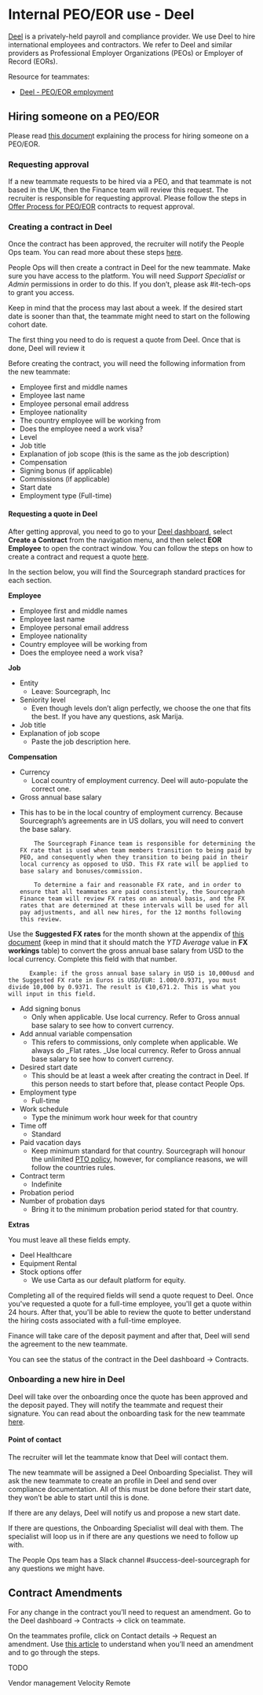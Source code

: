 # Internal PEO/EOR use - Deel

[Deel](https://www.deel.com/) is a privately-held payroll and compliance provider. We use Deel to hire international employees and contractors. We refer to Deel and similar providers as Professional Employer Organizations (PEOs) or Employer of Record (EORs).

Resource for teammates:

- [Deel - PEO/EOR employment](../process/how-we-engage-talent-outside-the-us/deel.md)

## Hiring someone on a PEO/EOR

Please read [this documen](https://docs.google.com/presentation/d/1LIXOhvAmNjjiGV5oB0x3iRDrsjBkB0cbhSFGttCYCyo/edit#slide=id.g11848eed1f7_0_0)t explaining the process for hiring someone on a PEO/EOR.

### Requesting approval

If a new teammate requests to be hired via a PEO, and that teammate is not based in the UK, then the Finance team will review this request. The recruiter is responsible for requesting approval. Please follow the steps in [Offer Process for PEO/EOR](../../talent/process/extending_an_offer.md#offer-process-for-peoeor-contracts) contracts to request approval.

### Creating a contract in Deel

Once the contract has been approved, the recruiter will notify the People Ops team. You can read more about these steps [here](../../talent/process/after_the_offer.md#onboarding-process-for-peo-hires).

People Ops will then create a contract in Deel for the new teammate. Make sure you have access to the platform. You will need _Support Specialist_ or _Admin_ permissions in order to do this. If you don’t, please ask #it-tech-ops to grant you access.

Keep in mind that the process may last about a week. If the desired start date is sooner than that, the teammate might need to start on the following cohort date.

The first thing you need to do is request a quote from Deel. Once that is done, Deel will review it

Before creating the contract, you will need the following information from the new teammate:

- Employee first and middle names
- Employee last name
- Employee personal email address
- Employee nationality
- The country employee will be working from
- Does the employee need a work visa?
- Level
- Job title
- Explanation of job scope (this is the same as the job description)
- Compensation
- Signing bonus (if applicable)
- Commissions (if applicable)
- Start date
- Employment type (Full-time)

#### Requesting a quote in Deel

After getting approval, you need to go to your [Deel dashboard](https://app.deel.com/), select **Create a Contract** from the navigation menu, and then select **EOR Employee** to open the contract window. You can follow the steps on how to create a contract and request a quote [here](https://help.letsdeel.com/hc/en-gb/articles/4407745374353-How-to-create-a-full-time-employee-contract).

In the section below, you will find the Sourcegraph standard practices for each section.

**Employee**

- Employee first and middle names
- Employee last name
- Employee personal email address
- Employee nationality
- Country employee will be working from
- Does the employee need a work visa?

**Job**

- Entity
  - Leave: Sourcegraph, Inc
- Seniority level
  - Even though levels don’t align perfectly, we choose the one that fits the best. If you have any questions, ask Marija.
- Job title
- Explanation of job scope
  - Paste the job description here.

**Compensation**

- Currency
  - Local country of employment currency. Deel will auto-populate the correct one.
- Gross annual base salary

* This has to be in the local country of employment currency. Because Sourcegraph’s agreements are in US dollars, you will need to convert the base salary.

          The Sourcegraph Finance team is responsible for determining the FX rate that is used when team members transition to being paid by PEO, and consequently when they transition to being paid in their local currency as opposed to USD. This FX rate will be applied to base salary and bonuses/commission.

          To determine a fair and reasonable FX rate, and in order to ensure that all teammates are paid consistently, the Sourcegraph Finance team will review FX rates on an annual basis, and the FX rates that are determined at these intervals will be used for all pay adjustments, and all new hires, for the 12 months following this review.

Use the **Suggested FX rates** for the month shown at the appendix of [this document](https://docs.google.com/document/d/1Ccxw066auZd3idtkdNcwgBXeaoBPbIQT48wNUVp1XdM/edit) (keep in mind that it should match the _YTD Average_ value in **FX workings** table) to convert the gross annual base salary from USD to the local currency. Complete this field with that number.

          Example: if the gross annual base salary in USD is 10,000usd and the Suggested FX rate in Euros is USD/EUR: 1.000/0.9371, you must divide 10,000 by 0.9371. The result is €10,671.2. This is what you will input in this field.

- Add signing bonus
  - Only when applicable. Use local currency. Refer to Gross annual base salary to see how to convert currency.
- Add annual variable compensation
  - This refers to commissions, only complete when applicable. We always do \_Flat rates. \_Use local currency. Refer to Gross annual base salary to see how to convert currency.
- Desired start date
  - This should be at least a week after creating the contract in Deel. If this person needs to start before that, please contact People Ops.
- Employment type
  - Full-time
- Work schedule
  - Type the minimum work hour week for that country
- Time off
  - Standard
- Paid vacation days
  - Keep minimum standard for that country. Sourcegraph will honour the unlimited [PTO policy](../../../../benefits-pay-perks/benefits-perks/time-off/index.md), however, for compliance reasons, we will follow the countries rules.
- Contract term
  - Indefinite
- Probation period
- Number of probation days
  - Bring it to the minimum probation period stated for that country.

**Extras**

You must leave all these fields empty.

- Deel Healthcare
- Equipment Rental
- Stock options offer
  - We use Carta as our default platform for equity.

Completing all of the required fields will send a quote request to Deel. Once you've requested a quote for a full-time employee, you'll get a quote within 24 hours. After that, you'll be able to review the quote to better understand the hiring costs associated with a full-time employee.

Finance will take care of the deposit payment and after that, Deel will send the agreement to the new teammate.

You can see the status of the contract in the Deel dashboard → Contracts.

### Onboarding a new hire in Deel

Deel will take over the onboarding once the quote has been approved and the deposit payed. They will notify the teammate and request their signature. You can read about the onboarding task for the new teammate [here](https://help.letsdeel.com/hc/en-gb/articles/4414311737745-What-will-my-onboarding-process-look-like-).

#### Point of contact

The recruiter will let the teammate know that Deel will contact them.

The new teammate will be assigned a Deel Onboarding Specialist. They will ask the new teammate to create an profile in Deel and send over compliance documentation. All of this must be done before their start date, they won’t be able to start until this is done.

If there are any delays, Deel will notify us and propose a new start date.

If there are questions, the Onboarding Specialist will deal with them. The specialist will loop us in if there are any questions we need to follow up with.

The People Ops team has a Slack channel #success-deel-sourcegraph for any questions we might have.

## Contract Amendments

For any change in the contract you’ll need to request an amendment. Go to the Deel dashboard → Contracts → click on teammate.

On the teammates profile, click on Contact details → Request an amendment. Use [this article](https://help.letsdeel.com/hc/en-gb/articles/4409044036369-How-do-I-amend-a-Full-Time-Employee-EOR-contract-) to understand when you’ll need an amendment and to go through the steps.

TODO

Vendor management
Velocity
Remote
